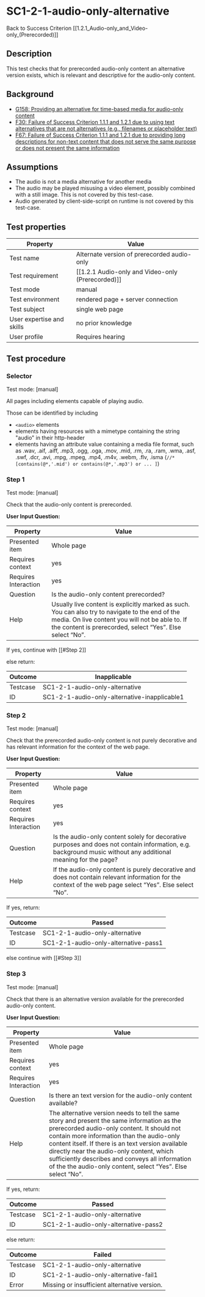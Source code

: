
# SC1-2-1-audio-only-alternative

Back to Success Criterion [[1.2.1_Audio-only_and_Video-only_(Prerecorded)]]


## Description
This test checks that for prerecorded audio-only content an alternative version exists, which is relevant and descriptive for the audio-only content.


## Background
- [G158: Providing an alternative for time-based media for audio-only content](http://www.w3.org/TR/2014/NOTE-WCAG20-TECHS-20140916/G158)
- [F30: Failure of Success Criterion 1.1.1 and 1.2.1 due to using text alternatives that are not alternatives (e.g., filenames or placeholder text)](http://www.w3.org/TR/2014/NOTE-WCAG20-TECHS-20140916/F30)
- [F67: Failure of Success Criterion 1.1.1 and 1.2.1 due to providing long descriptions for non-text content that does not serve the same purpose or does not present the same information](http://www.w3.org/TR/2014/NOTE-WCAG20-TECHS-20140916/F67)


## Assumptions
- The audio is not a media alternative for another media
- The audio may be played misusing a video element, possibly combined with a still image. This is not covered by this test-case.
- Audio generated by client-side-script on runtime is not covered by this test-case.


## Test properties
| Property          | Value
|-------------------|----
| Test name         |Alternate version of prerecorded audio-only
| Test requirement  |[[1.2.1 Audio-only and Video-only (Prerecorded)]]
| Test mode         |manual
| Test environment  |rendered page + server connection
| Test subject      |single web page
| User expertise and skills |no prior knowledge
| User profile      |Requires hearing


## Test procedure

### Selector
Test mode: [manual]

All pages including elements capable of playing audio.

Those can be identified by including

- `<audio>` elements
- elements having resources with a mimetype containing the string "audio" in their http-header
- elements having an attribute value containing a media file format, such as .wav, .aif, .aiff, .mp3, .ogg, .oga, .mov, .mid, .rm, .ra, .ram, .wma, .asf, .swf, .dcr, .avi, .mpg, .mpeg, .mp4, .m4v, .webm, .flv, .isma   (`//*[contains(@*,'.mid') or contains(@*,'.mp3') or ... ]`)

### Step 1
Test mode: [manual]

Check that the audio-only content is prerecorded.

**User Input Question:**

| Property             | Value
|----------------------|---------
| Presented item       | Whole page
| Requires context     | yes
| Requires Interaction | yes
| Question             | Is the audio-only content prerecorded?
| Help                 | Usually live content is explicitly marked as such. You can also try to navigate to the end of the media. On live content you will not be able to. If the content is prerecorded, select “Yes”. Else select “No”.

If yes, continue with [[#Step 2]]

else return:

| Outcome  | Inapplicable
|----------|-----
| Testcase | SC1-2-1-audio-only-alternative
| ID       | SC1-2-1-audio-only-alternative-inapplicable1

### Step 2
Test mode: [manual]

Check that the prerecorded audio-only content is not purely decorative and has relevant information for the context of the web page.

**User Input Question:**

| Property             | Value
|----------------------|---------
| Presented item       | Whole page
| Requires context     | yes
| Requires Interaction | yes
| Question             | Is the audio-only content solely for decorative purposes and does not contain information, e.g. background music without any additional meaning for the page?
| Help                 | If the audio-only content is purely decorative and does not contain relevant information for the context of the web page select “Yes”. Else select “No”.

If yes, return:

| Outcome  | Passed
|----------|-----
| Testcase | SC1-2-1-audio-only-alternative
| ID       | SC1-2-1-audio-only-alternative-pass1

else continue with [[#Step 3]]

### Step 3
Test mode: [manual]

Check that there is an alternative version available for the prerecorded audio-only content.

**User Input Question:**

| Property             | Value
|----------------------|---------
| Presented item       | Whole page
| Requires context     | yes
| Requires Interaction | yes
| Question             | Is there an text version for the audio-only content available?
| Help                 | The alternative version needs to tell the same story and present the same information as the prerecorded audio-only content. It should not contain more information than the audio-only content itself. If there is an text version available directly near the audio-only content, which sufficiently describes and conveys all information of the the audio-only content, select “Yes”. Else select “No”.

If yes, return:

| Outcome  | Passed
|----------|-----
| Testcase | SC1-2-1-audio-only-alternative
| ID       | SC1-2-1-audio-only-alternative-pass2

else return:

| Outcome  | Failed
|----------|-----
| Testcase | SC1-2-1-audio-only-alternative
| ID       | SC1-2-1-audio-only-alternative-fail1
| Error    | Missing or insufficient alternative version.
